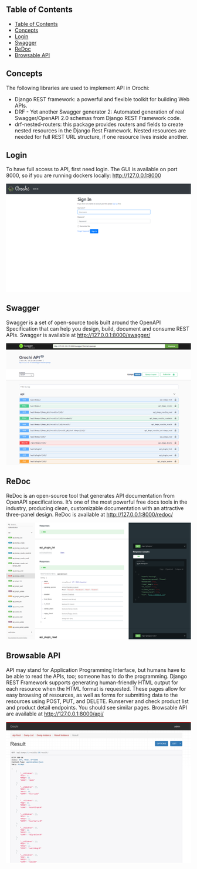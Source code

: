 ## Table of Contents

- [Table of Contents](#table-of-contents)
- [Concepts](#concepts)
- [Login](#login)
- [Swagger](#swagger)
- [ReDoc](#redoc)
- [Browsable API](#browsable-api)

## Concepts

The following libraries are used to implement API in Orochi: 

- Django REST framework: a powerful and flexible toolkit for building Web APIs.
- DRF - Yet another Swagger generator 2: Automated generation of real Swagger/OpenAPI 2.0 schemas from Django REST Framework code.
- drf-nested-routers: this package provides routers and fields to create nested resources in the Django Rest Framework. Nested resources are needed for full REST URL structure, if one resource lives inside another.


## Login

To have full access to API, first need login.
The GUI is available on port 8000, so if you are running dockers locally: http://127.0.0.1:8000

![sign-in](images/001_sign_in.png)

## Swagger

Swagger is a set of open-source tools built around the OpenAPI Specification that can help you design, build, document and consume REST APIs.
Swagger is available at http://127.0.0.1:8000/swagger/

![api-swagger](images/043_api_swagger.png)

## ReDoc

ReDoc is an open-source tool that generates API documentation from OpenAPI specifications. It’s one of the most powerful free docs tools in the industry, producing clean, customizable documentation with an attractive three-panel design.
ReDoc is available at http://127.0.0.1:8000/redoc/

![api-redoc](images/044_api_redoc.png)

## Browsable API

API may stand for Application Programming Interface, but humans have to be able to read the APIs, too; someone has to do the programming. Django REST Framework supports generating human-friendly HTML output for each resource when the HTML format is requested. These pages allow for easy browsing of resources, as well as forms for submitting data to the resources using POST, PUT, and DELETE.
Runserver and check product list and product detail endpoints. You should see similar pages.
Browsable API are available at http://127.0.0.1:8000/api/


![api-browsable](images/045_api_browsable.png)


